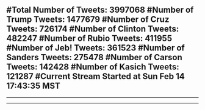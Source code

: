 #Total Number of Tweets: 3997068 
#Number of Trump Tweets: 1477679
#Number of Cruz Tweets: 726174
#Number of Clinton Tweets: 482247
#Number of Rubio Tweets: 411955
#Number of Jeb! Tweets: 361523
#Number of Sanders Tweets: 275478
#Number of Carson Tweets: 142428
#Number of Kasich Tweets: 121287
#Current Stream Started at Sun Feb 14 17:43:35 MST
---
---
---
